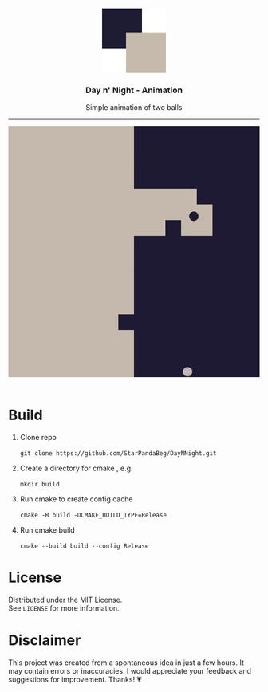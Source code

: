 <br />
<p align="center">
   <a href="https://github.com/StarPandaBeg/DayNNight">
    <img src=".github/logo.png" alt="Logo" width="128" height="128" />
   </a>

   <h3 align="center">Day n' Night - Animation</h3>

   <p align="center">
    Simple animation of two balls</b>
   </p>
</p>

---

<div align="center">
  <img src=".github/promo.gif" alt="">
</div>
<br/>

# Build

1. Clone repo

   `git clone https://github.com/StarPandaBeg/DayNNight.git`

1. Create a directory for cmake , e.g.

   `mkdir build`

1. Run cmake to create config cache

   `cmake -B build -DCMAKE_BUILD_TYPE=Release`

1. Run cmake build

   `cmake --build build --config Release`

# License

Distributed under the MIT License.  
See `LICENSE` for more information.

# Disclaimer

This project was created from a spontaneous idea in just a few hours. It may contain errors or inaccuracies. I would appreciate your feedback and suggestions for improvement. Thanks! 💗
